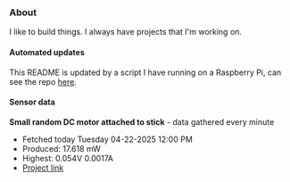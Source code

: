 ### About
I like to build things. I always have projects that I'm working on.

#### Automated updates
This README is updated by a script I have running on a Raspberry Pi, can see the repo [here](https://github.com/jdc-cunningham/raspi-git-repo-updater).

#### Sensor data


**Small random DC motor attached to stick** - data gathered every minute
- Fetched today Tuesday 04-22-2025 12:00 PM
- Produced: 17.618 mW
- Highest: 0.054V 0.0017A
- [Project link](https://github.com/jdc-cunningham/turbine-raspi)